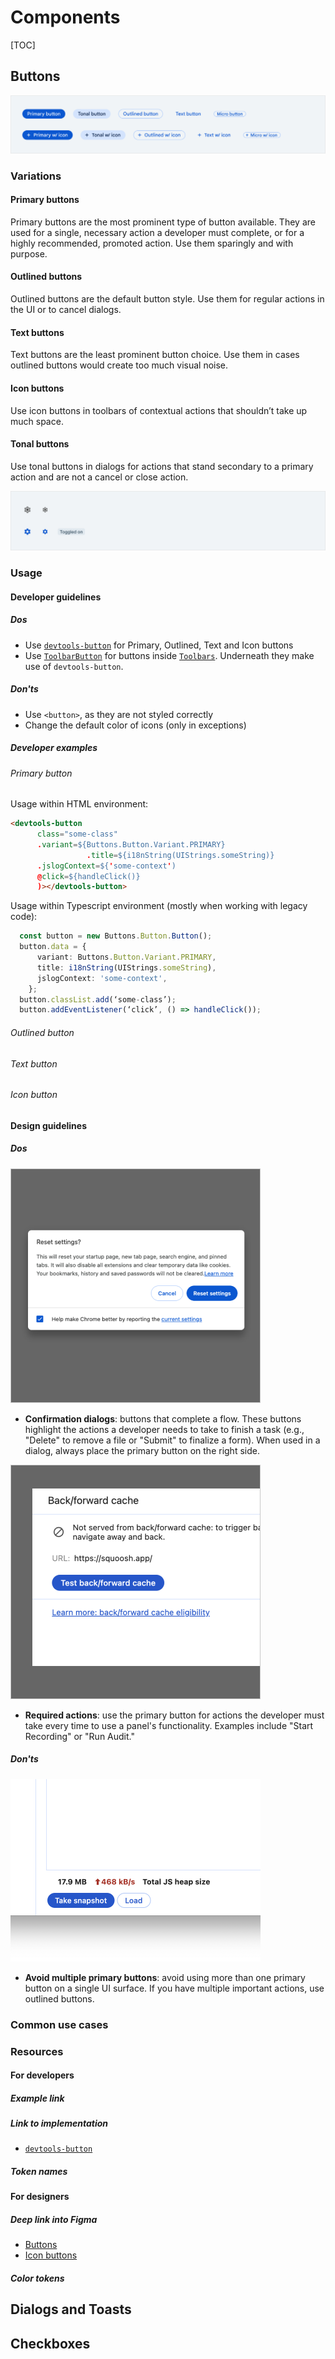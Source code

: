 
# Components

[TOC]

## Buttons

![Button component](images/button-text-variations.png)

### Variations

#### Primary buttons

Primary buttons are the most prominent type of button available. They are used for a single, necessary action a developer must complete, or for a highly recommended, promoted action. Use them sparingly and with purpose.
#### Outlined buttons

Outlined buttons are the default button style. Use them for regular actions in the UI or to cancel dialogs.

#### Text buttons
Text buttons are the least prominent button choice. Use them in cases outlined buttons would create too much visual noise.

#### Icon buttons
Use icon buttons in toolbars of contextual actions that shouldn’t take up much space.

#### Tonal buttons
Use tonal buttons in dialogs for actions that stand secondary to a primary action and are not a cancel or close action.


![Icon button variations](images/button-icon-variations.png)

### Usage
#### Developer guidelines
##### Dos
* Use [`devtools-button`](https://source.chromium.org/chromium/chromium/src/+/main:third_party/devtools-frontend/src/front_end/ui/components/buttons/Button.ts) for Primary, Outlined, Text and Icon buttons
* Use [`ToolbarButton`](https://source.chromium.org/chromium/chromium/src/+/main:third_party/devtools-frontend/src/front_end/ui/legacy/Toolbar.ts;drc=2017cd8a8925f180257662f78eaf9eb93e8e394d;bpv=1;bpt=1;l=555?q=toolbar.ts%20devtools&ss=chromium&gsn=ToolbarButton&gs=KYTHE%3A%2F%2Fkythe%3A%2F%2Fchromium.googlesource.com%2Fcodesearch%2Fchromium%2Fsrc%2F%2Fmain%3Flang%3Dtypescript%3Fpath%3Dfront_end%2Fui%2Flegacy%2FToolbar%23ToolbarButton%2523type) for buttons inside [`Toolbars`](https://source.chromium.org/chromium/chromium/src/+/main:third_party/devtools-frontend/src/front_end/ui/legacy/Toolbar.ts). Underneath they make use of `devtools-button`.


##### Don'ts
* Use `<button>`, as they are not styled correctly
* Change the default color of icons (only in exceptions)

##### Developer examples

###### Primary button
Usage within HTML environment:

```html
<devtools-button
      class="some-class"
      .variant=${Buttons.Button.Variant.PRIMARY}
                 .title=${i18nString(UIStrings.someString)}
      .jslogContext=${'some-context')
      @click=${handleClick()}
      )></devtools-button>
```

Usage within Typescript environment (mostly when working with legacy code):

```ts
  const button = new Buttons.Button.Button();
  button.data = {
      variant: Buttons.Button.Variant.PRIMARY,
      title: i18nString(UIStrings.someString),
      jslogContext: 'some-context',
    };
  button.classList.add(‘some-class’);
  button.addEventListener(‘click’, () => handleClick());

```
###### Outlined button
###### Text button
###### Icon button

#### Design guidelines
##### Dos
 ![Confirmation Dialog Use](images/button-confirmation-dialog.png)
 * **Confirmation dialogs**: buttons that complete a flow.
  These buttons highlight the actions a developer needs to take to finish a
  task (e.g., "Delete" to remove a file or "Submit" to finalize a form).
  When used in a dialog, always place the primary button on the right side.

 ![Required Action Use](images/button-required-action.png)
 * **Required actions**: use the primary button for actions the developer
   must take every time to use a panel's functionality. Examples include "Start Recording" or "Run Audit."

##### Don'ts
 ![Multiple Primary](images/button-multiple-primary.png)
 * **Avoid multiple primary buttons**: avoid using more than one primary button on a single UI surface. If you have multiple important actions, use outlined buttons.

### Common use cases

### Resources

#### For developers

##### Example link
##### Link to implementation
* [`devtools-button`](https://source.chromium.org/chromium/chromium/src/+/main:third_party/devtools-frontend/src/front_end/ui/components/buttons/Button.ts)

##### Token names

#### For designers

##### Deep link into Figma
* [Buttons](https://www.figma.com/design/A5iQBBNAe5zPFpJvUzUgW8/CDT-design-kit?node-id=481-2167&m=dev)
* [Icon buttons](https://www.figma.com/design/A5iQBBNAe5zPFpJvUzUgW8/CDT-design-kit?node-id=571-616&m=dev)

##### Color tokens

## Dialogs and Toasts

## Checkboxes


